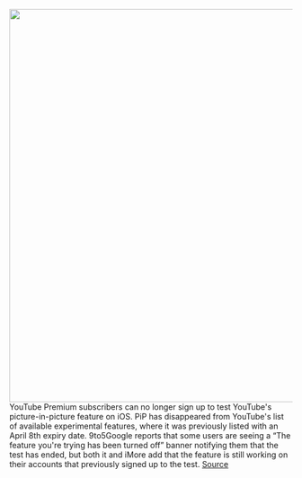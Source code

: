 <img src='https://cdn.vox-cdn.com/thumbor/HgyBOoqJ9AOU0vIv6yNsJTJ_y3U=/0x0:2040x1360/1200x800/filters:focal(857x517:1183x843)/cdn.vox-cdn.com/uploads/chorus_image/image/70734721/acastro_180403_1777_youtube_0002.0.jpg' width='700px' /><br/>
YouTube Premium subscribers can no longer sign up to test YouTube's picture-in-picture feature on iOS. PiP has disappeared from YouTube's list of available experimental features, where it was previously listed with an April 8th expiry date. 9to5Google reports that some users are seeing a “The feature you're trying has been turned off” banner notifying them that the test has ended, but both it and iMore add that the feature is still working on their accounts that previously signed up to the test.
<a href='https://www.theverge.com/2022/4/11/23019960/youtube-premium-picture-in-picture-test-ended-april-8'> Source <a/>